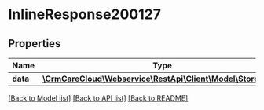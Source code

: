 # InlineResponse200127

## Properties
Name | Type | Description | Notes
------------ | ------------- | ------------- | -------------
**data** | [**\CrmCareCloud\Webservice\RestApi\Client\Model\StoreGroup**](StoreGroup.md) |  | [optional] 

[[Back to Model list]](../../README.md#documentation-for-models) [[Back to API list]](../../README.md#documentation-for-api-endpoints) [[Back to README]](../../README.md)


